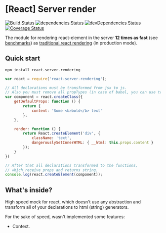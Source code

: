 # [React] Server render

[![Build Status](https://travis-ci.org/alt-j/react-server.svg?branch=master)](https://travis-ci.org/alt-j/react-server)
[![dependencies Status](https://david-dm.org/alt-j/react-server/status.svg)](https://david-dm.org/alt-j/react-server)
[![devDependencies Status](https://david-dm.org/alt-j/react-server/dev-status.svg)](https://david-dm.org/alt-j/react-server?type=dev)
[![Coverage Status](https://coveralls.io/repos/github/alt-j/react-server/badge.svg)](https://coveralls.io/github/alt-j/react-server)

The module for rendering react-element in the server **12 times as fast** (see [benchmarks](https://github.com/alt-j/react-server-benchmark)) as [traditional react rendering](https://facebook.github.io/react/docs/environments.html) (in production mode).

## Quick start
```sh
npm install react-server-rendering
```

```js
var react = require('react-server-rendering');

// All declarations must be transformed from jsx to js.
// Also you must remove all propTypes (in case of babel, you can use transform-react-remove-prop-types).
var component = react.createClass({
    getDefaultProps: function () {
        return {
            content: 'Some <b>bold</b> text'
        };
    },

    render: function () {
        return React.createElement('div', {
            className: 'text',
            dangerouslySetInnerHTML: { __html: this.props.content }
        });
    }
})

// After that all declarations transformed to the functions,
// which receive props and returns string.
console.log(react.createElement(component));
```


## What's inside?
High speed mock for react, which doesn't use any abstraction and transform all of your declarations to html (string) generators.

For the sake of speed, wasn't implemented some features:
- Context.
